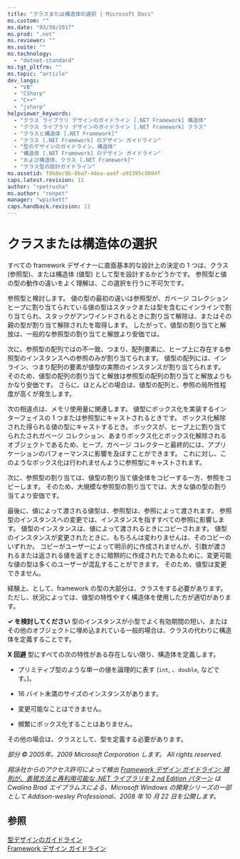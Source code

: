 ```yaml
---
title: "クラスまたは構造体の選択 | Microsoft Docs"
ms.custom: ""
ms.date: "03/30/2017"
ms.prod: ".net"
ms.reviewer: ""
ms.suite: ""
ms.technology: 
  - "dotnet-standard"
ms.tgt_pltfrm: ""
ms.topic: "article"
dev_langs: 
  - "VB"
  - "CSharp"
  - "C++"
  - "jsharp"
helpviewer_keywords: 
  - "クラス ライブラリ デザインのガイドライン [.NET Framework] 構造体"
  - "クラス ライブラリ デザインのガイドライン [.NET Framework] クラス"
  - "クラスと構造体 [.NET Framework]"
  - "クラス [.NET Framework] のデザイン ガイドライン"
  - "型のデザインのガイドライン、構造体"
  - "構造体 [.NET Framework] のデザイン ガイドライン"
  - "および構造体、クラス [.NET Framework]"
  - "クラス型の設計ガイドライン"
ms.assetid: f8b8ec9b-0ba7-4dea-aadf-a93395cd804f
caps.latest.revision: 11
author: "rpetrusha"
ms.author: "ronpet"
manager: "wpickett"
caps.handback.revision: 11
---
```

# クラスまたは構造体の選択
すべての framework デザイナーに直面基本的な設計上の決定の 1 つは、クラス \(参照型\)、または構造体 \(値型\) として型を設計するかどうかです。 参照型と値の型の動作の違いをよく理解は、この選択を行うに不可欠です。  
  
 参照型と検討します。 値の型の最初の違いは参照型が、ガベージ コレクション ヒープに割り当てられている値の型はスタックまたは型を含むにインラインで割り当てられ、スタックがアンワインドされるときに割り当て解除は、またはその親の型が割り当て解除されたを取得します。 したがって、値型の割り当てと解放は、一般的な参照型の割り当てと解放より安価では。  
  
 次に、参照型の配列ではの不一致、つまり、配列要素に、ヒープ上に存在する参照型のインスタンスへの参照のみが割り当てられます。 値型の配列には、インライン、つまり配列の要素が値型の実際のインスタンスが割り当てられます。 そのため、値型の配列の割り当てと解放は参照型の配列の割り当てと解放よりもかなり安価です。 さらに、ほとんどの場合は、値型の配列と、参照の局所性程度が高くが発生します。  
  
 次の相違点は、メモリ使用量に関連します。 値型にボックス化を実装するインターフェイスの 1 つまたは参照型にキャストされるときです。 ボックス化解除された得られる値の型にキャストするとき。 ボックスが、ヒープ上に割り当てられたされガベージ コレクション、あまりボックス化とボックス化解除されるオブジェクトであるため、ヒープ、ガベージ コレクターと最終的には、アプリケーションのパフォーマンスに影響を及ぼすことができます。  これに対し、このようなボックス化は行われませんように参照型にキャストされます。  
  
 次に、参照型の割り当ては、値型の割り当て値全体をコピーする一方、参照をコピーします。 そのため、大規模な参照型の割り当てでは、大きな値の型の割り当てより安価です。  
  
 最後に、値によって渡される値型は、参照型は、参照によって渡されます。 参照型のインスタンスへの変更では、インスタンスを指すすべての参照に影響します。 値型のインスタンスは、値によって渡されるときにコピーされます。 値型のインスタンスが変更されたときに、もちろんは変わりませんは、そのコピーのいずれか。 コピーがユーザーによって明示的に作成されませんが、引数が渡されるまたは返される値を返すときに暗黙的に作成されたであるために、変更可能な値の型は多くのユーザーが混乱することができます。 そのため、値型は変更できません。  
  
 経験上、として、framework の型の大部分は、クラスをする必要があります。 ただし、状況によっては、値型の特性やすく構造体を使用した方が適切があります。  
  
 **✓ を検討してください** 型のインスタンスが小型でよく有効期間の短い、またはその他のオブジェクトに埋め込まれている一般的場合は、クラスの代わりに構造体を定義することです。  
  
 **X 回避** 型にすべての次の特性がある存在しない限り、構造体を定義します。  
  
-   プリミティブ型のような単一の値を論理的に表す \(`int`, 、`double`, などです。\)。  
  
-   16 バイト未満のサイズのインスタンスがあります。  
  
-   変更可能なことはできません。  
  
-   頻繁にボックス化することはありません。  
  
 その他の場合は、クラスとして、型を定義する必要があります。  
  
 *部分 © 2005年、2009 Microsoft Corporation します。 All rights reserved.*  
  
 *翔泳社からのアクセス許可によって検出 [Framework デザイン ガイドライン: 規則が、表現方法と再利用可能な .NET ライブラリを 2 nd Edition パターン](http://www.informit.com/store/framework-design-guidelines-conventions-idioms-and-9780321545619) は Cwalina Brad エイブラムスによる、Microsoft Windows の開発シリーズの一部として Addison\-wesley Professional、2008 年 10 月 22 日を公開します。*  
  
## 参照  
 [型デザインのガイドライン](../../../docs/standard/design-guidelines/type.md)   
 [Framework デザイン ガイドライン](../../../docs/standard/design-guidelines/index.md)